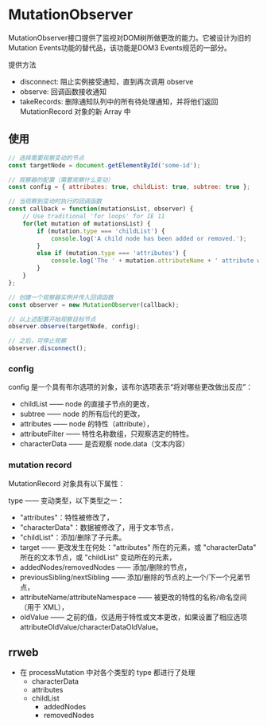 # MutationObserver

MutationObserver接口提供了监视对DOM树所做更改的能力。它被设计为旧的Mutation Events功能的替代品，该功能是DOM3 Events规范的一部分。

提供方法

- disconnect: 阻止实例接受通知，直到再次调用 observe
- observe: 回调函数接收通知
- takeRecords: 删除通知队列中的所有待处理通知，并将他们返回 MutationRecord 对象的新 Array 中

## 使用

```js
// 选择需要观察变动的节点
const targetNode = document.getElementById('some-id');

// 观察器的配置（需要观察什么变动）
const config = { attributes: true, childList: true, subtree: true };

// 当观察到变动时执行的回调函数
const callback = function(mutationsList, observer) {
    // Use traditional 'for loops' for IE 11
    for(let mutation of mutationsList) {
        if (mutation.type === 'childList') {
            console.log('A child node has been added or removed.');
        }
        else if (mutation.type === 'attributes') {
            console.log('The ' + mutation.attributeName + ' attribute was modified.');
        }
    }
};

// 创建一个观察器实例并传入回调函数
const observer = new MutationObserver(callback);

// 以上述配置开始观察目标节点
observer.observe(targetNode, config);

// 之后，可停止观察
observer.disconnect();
```

### config

config 是一个具有布尔选项的对象，该布尔选项表示“将对哪些更改做出反应”：

- childList —— node 的直接子节点的更改，
- subtree —— node 的所有后代的更改，
- attributes —— node 的特性（attribute），
- attributeFilter —— 特性名称数组，只观察选定的特性。
- characterData —— 是否观察 node.data（文本内容）

### mutation record

MutationRecord 对象具有以下属性：

type —— 变动类型，以下类型之一：

- "attributes"：特性被修改了，
- "characterData"：数据被修改了，用于文本节点，
- "childList"：添加/删除了子元素。
- target —— 更改发生在何处："attributes" 所在的元素，或 "characterData" 所在的文本节点，或 "childList" 变动所在的元素，
- addedNodes/removedNodes —— 添加/删除的节点，
- previousSibling/nextSibling —— 添加/删除的节点的上一个/下一个兄弟节点，
- attributeName/attributeNamespace —— 被更改的特性的名称/命名空间（用于 XML），
- oldValue —— 之前的值，仅适用于特性或文本更改，如果设置了相应选项 attributeOldValue/characterDataOldValue。

## rrweb

- 在 processMutation 中对各个类型的 type 都进行了处理
  - characterData
  - attributes
  - childList
    - addedNodes
    - removedNodes
